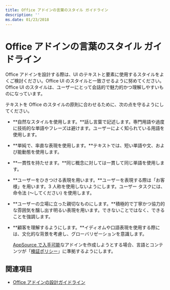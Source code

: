 ```yaml
---
title: Office アドインの言葉のスタイル ガイドライン
description: ''
ms.date: 01/23/2018
---
```



# <a name="voice-guidelines-for-office-add-ins"></a>Office アドインの言葉のスタイル ガイドライン

Office アドインを設計する際は、UI のテキストと要素に使用するスタイルをよくご検討ください。Office UI のスタイルと一致させるように努めてください。Office UI のスタイルは、ユーザーにとって会話的で魅力的かつ理解しやすいものになっています。 

テキストを Office のスタイルの原則に合わせるために、次の点を守るようにしてください。

- **自然なスタイルを使用します。**話し言葉で記述します。専門用語や過度に技術的な単語やフレーズは避けます。ユーザーによく知られている用語を使用します。
- **単純で、率直な表現を使用します。**テキストでは、短い単語や文、および能動態を使用します。 
- **一貫性を持たせます。**同じ概念に対しては一貫して同じ単語を使用します。
- **ユーザーをひきつける表現を用います。**ユーザーを表現する際は「お客様」を用います。3 人称を使用しないようにします。ユーザー タスクには、命令法 (～してください) を使用します。
- **ユーザーの立場に立った親切なものにします。**積極的で丁寧かつ協力的な雰囲気を醸し出す明るい表現を用います。できないことではなく、できることを強調します。
- **顧客を理解するようにします。**イディオムや口語表現を使用する際には、文化的な背景を考慮し、グローバリゼーションを意識します。


  [AppSource で入手可能](https://docs.microsoft.com/ja-jp/office/dev/store/submit-to-the-office-store)なアドインを作成しようとする場合、言語とコンテンツが「[検証ポリシー](https://docs.microsoft.com/ja-jp/office/dev/store/validation-policies)」に準拠するようにします。

## <a name="see-also"></a>関連項目

- [Office アドインの設計ガイドライン](../add-in-design.md)